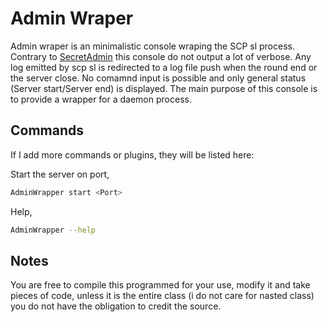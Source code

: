 # Admin Wraper

Admin wraper is an minimalistic console wraping the SCP sl process.
Contrary to [SecretAdmin](https://github.com/Jesus-QC/SecretAdmin) this console do not output a lot of verbose. Any log emitted by scp sl is redirected to a log file push when the round end or the server close. No comamnd input is possible and only general status (Server start/Server end) is displayed. The main purpose of this console is to provide a wrapper for a daemon process.

## Commands

If I add more commands or plugins, they will be listed here:

Start the server on port,

```bash
AdminWrapper start <Port>
```

Help,

```bash
AdminWrapper --help
```

## Notes

You are free to compile this programmed for your use, modify it and take pieces of code, unless it is the entire class (i do not care for nasted class) you do not have the obligation to credit the source.